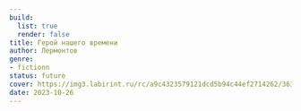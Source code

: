 ```yaml
---
build:
  list: true
  render: false
title: Герой нашего времени
author: Лермонтов
genre:
- fictionn
status: future
cover: https://img3.labirint.ru/rc/a9c4323579121dcd5b94c44ef2714262/363x561q80/books50/497137/cover.jpg?1612693550
date: 2023-10-26
---
```


